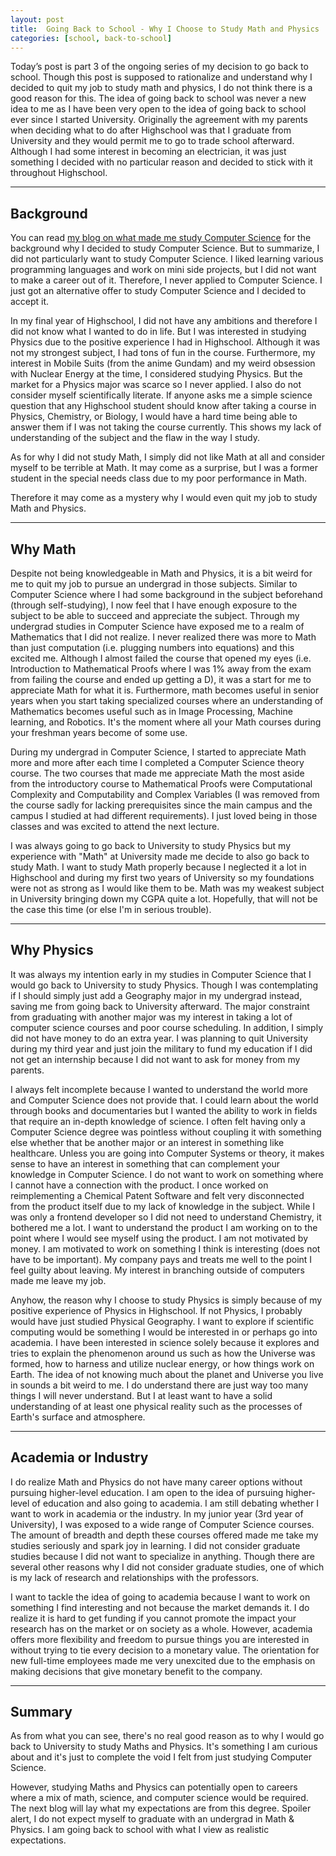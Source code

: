 ```yaml
---
layout: post
title:  Going Back to School - Why I Choose to Study Math and Physics
categories: [school, back-to-school]
---
```


Today’s post is part 3 of the ongoing series of my decision to go back to school. 
Though this post is supposed to rationalize and understand why I decided to quit my job to study math and physics, I do not think there is a good reason for this.
The idea of going back to school was never a new idea to me as I have been very open to the idea of going back to school ever since I started University. 
Originally the agreement with my parents when deciding what to do after Highschool was that I graduate from University and they would permit me to go to trade school afterward. 
Although I had some interest in becoming an electrician, it was just something I decided with no particular reason and decided to stick with it throughout Highschool.

---

## Background

You can read [my blog on what made me study Computer Science](../my-personal-journey-in-choosing-what-to-do-after-high-school) 
for the background why I decided to study Computer Science. But to summarize, 
I did not particularly want to study Computer Science. I liked learning 
various programming languages and work on mini side projects, but I did not 
want to make a career out of it. Therefore, I never applied to 
Computer Science. I just got an alternative offer to study Computer Science 
and I decided to accept it.

In my final year of Highschool, I did not have any ambitions and therefore 
I did not know what I wanted to do in life. But I was interested in studying 
Physics due to the positive experience I had in Highschool. Although it 
was not my strongest subject, I had tons of fun in the course. Furthermore, 
my interest in Mobile Suits (from the anime Gundam) and my weird obsession 
with Nuclear Energy at the time, I considered studying Physics. But the 
market for a Physics major was scarce so I never applied. I also do not 
consider myself scientifically literate. If anyone asks me a simple science 
question that any Highschool student should know after taking a course in 
Physics, Chemistry, or Biology, I would have a hard time being able to answer 
them if I was not taking the course currently. This shows my lack of 
understanding of the subject and the flaw in the way I study.

As for why I did not study Math, I simply did not like 
Math at all and consider myself to be terrible at Math. It may come as a 
surprise, but I was a former student in the special needs 
class due to my poor performance in Math.

Therefore it may come as a mystery why I would even quit my job to study 
Math and Physics.

---

## Why Math

Despite not being knowledgeable in Math and Physics, it is a bit weird for 
me to quit my job to pursue an undergrad in those subjects. Similar to 
Computer Science where I had some background in the subject beforehand 
(through self-studying), I now feel that I have enough exposure to the subject 
to be able to succeed and appreciate the subject. Through my undergrad studies 
in Computer Science have exposed me to a realm of Mathematics that I did not 
realize. I never realized there was more to Math than just computation (i.e. 
plugging numbers into equations) and this excited me. Although I almost failed 
the course that opened my eyes (i.e. Introduction to Mathematical Proofs 
where I was 1% away from the exam from failing the course and ended up getting 
a D), it was a start for me to appreciate Math for what it is. Furthermore, 
math becomes useful in senior years when you start taking specialized courses 
where an understanding of Mathematics becomes useful such as in Image 
Processing, Machine learning, and Robotics. It's the moment where all your 
Math courses during your freshman years become of some use.

During my undergrad in Computer Science, I started to appreciate Math more and 
more after each time I completed a Computer Science theory course. The two 
courses that made me appreciate Math the most aside from the introductory 
course to Mathematical Proofs were Computational Complexity and Computability 
and Complex Variables (I was removed from the course sadly for lacking 
prerequisites since the main campus and the campus I studied at had different 
requirements). I just loved being in those classes and was excited to 
attend the next lecture.

I was always going to go back to University to study Physics but my experience 
with "Math" at University made me decide to also go back to study Math. I want 
to study Math properly because I neglected it a lot in Highschool and during 
my first two years of University so my foundations were not as strong as I 
would like them to be. Math was my weakest subject in University bringing 
down my CGPA quite a lot. Hopefully, that will not be the case this time 
(or else I'm in serious trouble).

---

## Why Physics

It was always my intention early in my studies in Computer Science that I 
would go back to University to study Physics. Though I was contemplating if 
I should simply just add a Geography major in my undergrad instead, saving me 
from going back to University afterward. The major constraint from graduating 
with another major was my interest in taking a lot of computer science 
courses and poor course scheduling. In addition, I simply did not have money 
to do an extra year. I was planning to quit University during my third 
year and just join the military to fund my education if I did not get an 
internship because I did not want to ask for money from my parents.

I always felt incomplete because I wanted to understand the world more and 
Computer Science does not provide that. I could learn about the world through 
books and documentaries but I wanted the ability to work in fields that 
require an in-depth knowledge of science. I often felt having only a 
Computer Science degree was pointless without coupling it with something 
else whether that be another major or an interest in something like 
healthcare. Unless you are going into Computer Systems or theory, it makes 
sense to have an interest in something that can complement your knowledge 
in Computer Science. I do not want to work on something where I cannot 
have a connection with the product. I once worked on reimplementing a 
Chemical Patent Software and felt very disconnected from the product itself 
due to my lack of knowledge in the subject. While I was only a frontend 
developer so I did not need to understand Chemistry, it bothered me a lot. I 
want to understand the product I am working on to the point where I would see 
myself using the product. I am not motivated by money. I am motivated to work 
on something I think is interesting (does not have to be important). My 
company pays and treats me well to the point I feel guilty about leaving. 
My interest in branching outside of computers made me leave my job.

Anyhow, the reason why I choose to study Physics is simply because of my 
positive experience of Physics in Highschool. If not Physics, I probably 
would have just studied Physical Geography. I want to explore if scientific 
computing would be something I would be interested in or perhaps go into 
academia. I have been interested in science solely because it explores 
and tries to explain the phenomenon around us such as how the Universe was 
formed, how to harness and utilize nuclear energy, or how things work on 
Earth. The idea of not knowing much about the planet and Universe you live in 
sounds a bit weird to me. I do understand there are just way too many things 
I will never understand. But I at least want to have a solid understanding of 
at least one physical reality such as the processes of Earth's surface and 
atmosphere.

---

## Academia or Industry

I do realize Math and Physics do not have many career options without 
pursuing higher-level education. I am open to the idea of pursuing 
higher-level of education and also going to academia. 
I am still debating whether I 
want to work in academia or the industry. 
In my junior year (3rd year of University), 
I was exposed to a wide range of Computer Science courses. 
The amount of breadth and depth these courses offered made me take my 
studies seriously and spark joy in learning. 
I did not consider graduate studies because I did not want to specialize in 
anything. Though there are several other reasons why I did not consider 
graduate studies, one of which is my lack of research and 
relationships with the professors.

I want to tackle the idea of going to academia because I want to work on 
something I find interesting and not because the market demands it. 
I do realize it is hard to get funding if you cannot promote the impact your 
research has on the market or on society as a whole. 
However, academia offers more flexibility and freedom to pursue things 
you are interested in without trying to tie every decision to a 
monetary value. The orientation for new full-time employees made me very 
unexcited due to the emphasis on making decisions that give monetary benefit 
to the company.

---

## Summary

As from what you can see, there's no real good reason as to why I would 
go back to University to study Maths and Physics. It's something I am curious 
about and it's just to complete the void I felt from just studying Computer 
Science. 

However, studying Maths and Physics can potentially open to careers 
where a mix of math, science, and computer science would be required. The 
next blog will lay what my expectations are from this degree. Spoiler alert, 
I do not expect myself to graduate with an undergrad in Math & Physics. I am 
going back to school with what I view as realistic expectations.

